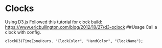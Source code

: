 # Clocks
Using D3.js
Followed this tutorial for clock build: 
https://www.ericbullington.com/blog/2012/10/27/d3-oclock
##Usage
Call a clock with config.    
    
    clockD3(TimeZoneHours, "ClockColor", "HandColor", "ClockName"); 
